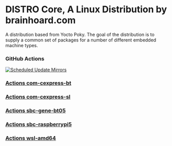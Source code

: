 # DISTRO Core, A Linux Distribution by brainhoard.com

A distribution based from Yocto Poky. The goal of the distribution is to supply a common
set of packages for a number of different embedded machine types.

### GitHub Actions

[![Scheduled Update Mirrors](https://github.com/distro-core/distro-manifest/actions/workflows/scheduled-update-mirrors.yml/badge.svg)](https://github.com/distro-core/distro-manifest/actions/workflows/scheduled-update-mirrors.yml)

### [Actions com-cexpress-bt](https://github.com/distro-core/workflows-com-cexpress-bt/actions)

### [Actions com-cexpress-sl](https://github.com/distro-core/workflows-com-cexpress-sl/actions)

### [Actions sbc-gene-bt05](https://github.com/distro-core/workflows-sbc-gene-bt05/actions)

### [Actions sbc-raspberrypi5](https://github.com/distro-core/workflows-sbc-raspberrypi5/actions)

### [Actions wsl-amd64](https://github.com/distro-core/workflows-wsl-amd64/actions)
